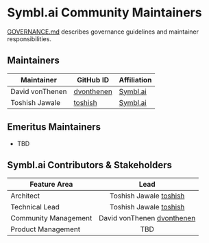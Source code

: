 # Symbl.ai Community Maintainers

[GOVERNANCE.md](https://github.com/symblai/community/blob/main/GOVERNANCE.md) describes governance guidelines and maintainer responsibilities.

## Maintainers

| Maintainer | GitHub ID | Affiliation |
| --------------- | --------- | ----------- |
| David vonThenen | [dvonthenen](https://github.com/dvonthenen) | [Symbl.ai](https://github.com/symblai/) |
| Toshish Jawale | [toshish](https://github.com/toshish) | [Symbl.ai](https://github.com/symblai/) |

## Emeritus Maintainers
* TBD

## Symbl.ai Contributors & Stakeholders

| Feature Area | Lead |
| ----------------------------- | :---------------------: |
| Architect | Toshish Jawale [toshish](https://github.com/toshish) |
| Technical Lead | Toshish Jawale [toshish](https://github.com/toshish) |
| Community Management | David vonThenen [dvonthenen](https://github.com/dvonthenen) |
| Product Management | TBD |

